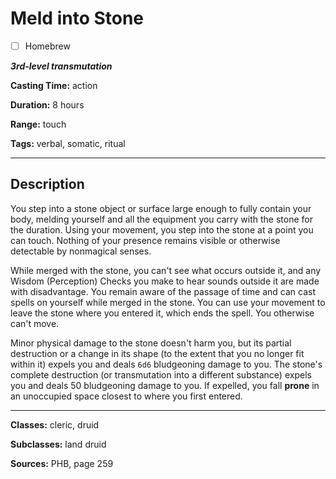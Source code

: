 # Meld into Stone

- [ ] Homebrew

***3rd-level transmutation***

**Casting Time:** action

**Duration:** 8 hours

**Range:** touch

**Tags:** verbal, somatic, ritual

---

## Description
You step into a stone object or surface large enough to fully contain your body, melding yourself and all the equipment you carry with the stone for the duration.
Using your movement, you step into the stone at a point you can touch.
Nothing of your presence remains visible or otherwise detectable by nonmagical senses.

While merged with the stone, you can't see what occurs outside it, and any Wisdom (Perception) Checks you make to hear sounds outside it are made with disadvantage.
You remain aware of the passage of time and can cast spells on yourself while merged in the stone.
You can use your movement to leave the stone where you entered it, which ends the spell.
You otherwise can't move.

Minor physical damage to the stone doesn't harm you, but its partial destruction or a change in its shape (to the extent that you no longer fit within it) expels you and deals `6d6` bludgeoning damage to you.
The stone's complete destruction (or transmutation into a different substance) expels you and deals 50 bludgeoning damage to you.
If expelled, you fall **prone** in an unoccupied space closest to where you first entered.

---

**Classes:** cleric, druid

**Subclasses:** land druid

**Sources:** PHB, page 259
